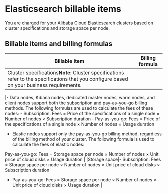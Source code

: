 # Elasticsearch billable items

You are charged for your Alibaba Cloud Elasticsearch clusters based on cluster specifications and storage space per node.

## Billable items and billing formulas

|Billable item|Billing formula|
|-------------|---------------|
|Cluster specifications**Note:** Cluster specifications refer to the specifications that you configure based on your business requirements.

|-   Data nodes, Kibana nodes, dedicated master nodes, warm nodes, and client nodes support both the subscription and pay-as-you-go billing methods. The following formulas are used to calculate the fees of these nodes:
    -   Subscription: Fees = Price of the specifications of a single node × Number of nodes × Subscription duration
    -   Pay-as-you-go: Fees = Price of the specifications of a single node × Number of nodes × Usage duration
-   Elastic nodes support only the pay-as-you-go billing method, regardless of the billing method of your cluster. The following formula is used to calculate the fees of elastic nodes:

Pay-as-you-go: Fees = Storage space per node × Number of nodes × Unit price of cloud disks × Usage duration |
|Storage space|-   Subscription: Fees = Storage space per node × Number of nodes × Unit price of cloud disks × Subscription duration
-   Pay-as-you-go: Fees = Storage space per node × Number of nodes × Unit price of cloud disks × Usage duration |

